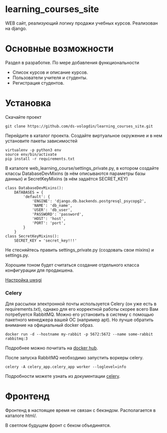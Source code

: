 # learning_courses_site
WEB сайт, реализующий логику продажи учебных курсов. Реализован на django.

# Основные возможности
Раздел в разработке. По мере добавления функциональности
- Список курсов и описание курсов.
- Пользователи учителя и студенты.
- Регистрация студентов.

# Установка
Скачайте проект
```
git clone https://github.com/ds-vologdin/learning_courses_site.git
```
Перейдите в каталог проекта. Создайте виртуальное окружение и в нем установите пакеты зависимостей
```
virtualenv -p python3 env
source env/bin/activate
pip install -r requirements.txt
```

В каталоге web_learning_course/settings_private.py, в котором создайте классы DatabaseDevMixins (в нём описываются параметры базы данных) и SecretKeyMixins (в нём задаётся SECRET_KEY)
```
class DatabaseDevMixins():
    DATABASES = {
        'default': {
            'ENGINE': 'django.db.backends.postgresql_psycopg2',
            'NAME': 'db_name',
            'USER': 'db_user',
            'PASSWORD': 'password',
            'HOST': 'host',
            'PORT': 'port',
        }
    }
class SecretKeyMixins():
    SECRET_KEY = 'secret_key!!!'
```
Не стесняйтесь править settings_private.py (создовать свои mixins) и settings.py.

Хорошим тоном будет считаться создание отдельного класса конфигурации для продакшена.

[Настройка uwsgi](https://docs.djangoproject.com/en/2.0/howto/deployment/wsgi/uwsgi/)

### Celery
Для рассылки электронной почты используется Celery (он уже есть в requirements.txt), однако для его корректной работы скорее всего Вам потребуется RabbitMQ. Можно его установить в систему с помощью пакетного менеджера вашей ОС (например apt). Но лучше обратить внимание на официальный docker образ.
```
docker run -d --hostname my-rabbit -p 5672:5672 --name some-rabbit rabbitmq:3
```

Подробнее можно почитать на [docker hub](https://hub.docker.com/_/rabbitmq/).

После запуска RabbitMQ необходимо запустить воркеры celery.
```
celery -A celery_app.celery_app worker --loglevel=info
```

Подробности можете узнать из документации [celery](http://docs.celeryproject.org/en/latest/index.html).


# Фронтенд
Фронтенд в настоящее время не связан с бекэндом. Располагается в каталоге html/.

В светлом будущем фронт с беком объединятся.

